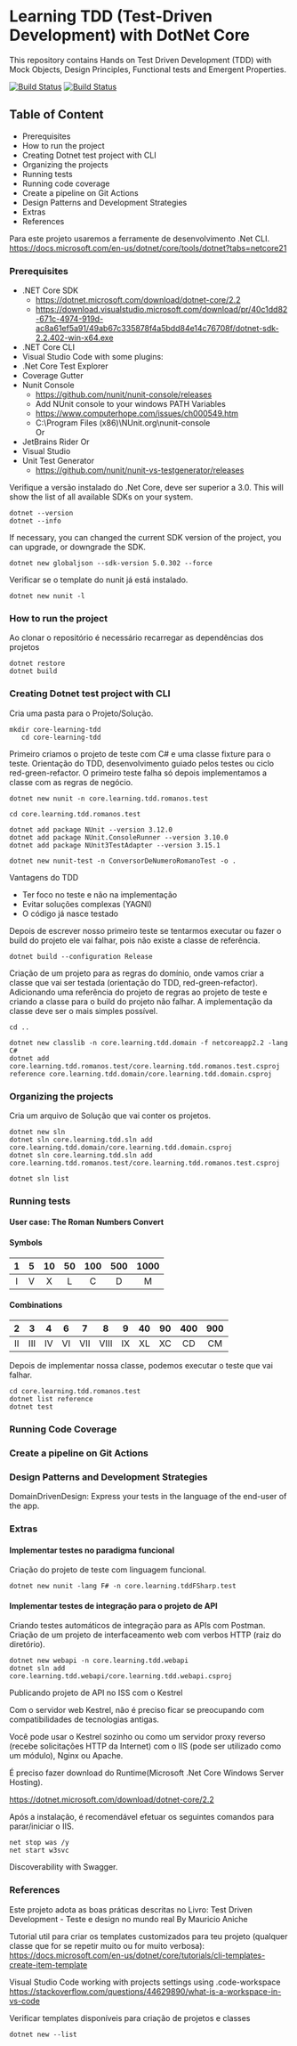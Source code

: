 # Learning TDD (Test-Driven Development) with DotNet Core
This repository contains Hands on Test Driven Development (TDD) with Mock Objects, Design Principles, Functional tests and Emergent Properties.

[![Build Status](https://rodrigolessa.visualstudio.com/core.learning.tdd/_apis/build/status/rodrigolessa.core.learning.tdd?branchName=master)](https://rodrigolessa.visualstudio.com/core.learning.tdd/_build?definitionId=2&_a=summary&view=runs) [![Build Status](https://travis-ci.org/rodrigolessa/core.learning.tdd.svg?branch=master)](https://travis-ci.org/rodrigolessa/core.learning.tdd)

## Table of Content
 - Prerequisites
 - How to run the project
 - Creating Dotnet test project with CLI
 - Organizing the projects
 - Running tests
 - Running code coverage
 - Create a pipeline on Git Actions
 - Design Patterns and Development Strategies
 - Extras
 - References

Para este projeto usaremos a ferramente de desenvolvimento .Net CLI.
https://docs.microsoft.com/en-us/dotnet/core/tools/dotnet?tabs=netcore21

### Prerequisites

 - .NET Core SDK
   - https://dotnet.microsoft.com/download/dotnet-core/2.2
   - https://download.visualstudio.microsoft.com/download/pr/40c1dd82-671c-4974-919d-ac8a61ef5a91/49ab67c335878f4a5bdd84e14c76708f/dotnet-sdk-2.2.402-win-x64.exe
 - .NET Core CLI
 - Visual Studio Code with some plugins:
  - .Net Core Test Explorer
  - Coverage Gutter
  - Nunit Console
    - https://github.com/nunit/nunit-console/releases
    - Add NUnit console to your windows PATH Variables 
    - https://www.computerhope.com/issues/ch000549.htm
    - C:\Program Files (x86)\NUnit.org\nunit-console\
 Or
 - JetBrains Rider
 Or
 - Visual Studio
  - Unit Test Generator
    - https://github.com/nunit/nunit-vs-testgenerator/releases

Verifique a versão instalado do .Net Core, deve ser superior a 3.0. This will show the list of all available SDKs on your system.
```shell
dotnet --version
dotnet --info
```

If necessary, you can changed the current SDK version of the project, you can upgrade, or downgrade the SDK.
```shell
dotnet new globaljson --sdk-version 5.0.302 --force
```

Verificar se o template do nunit já está instalado.
```shell
dotnet new nunit -l
```

### How to run the project

Ao clonar o repositório é necessário recarregar as dependências dos projetos
```shel
dotnet restore
dotnet build
```

### Creating Dotnet test project with CLI

Cria uma pasta para o Projeto/Solução.
```shell
mkdir core-learning-tdd
   cd core-learning-tdd
```

Primeiro criamos o projeto de teste com C# e uma classe fixture para o teste. Orientação do TDD, desenvolvimento guiado pelos testes ou ciclo red-green-refactor. O primeiro teste falha só depois implementamos a classe com as regras de negócio.
```shell
dotnet new nunit -n core.learning.tdd.romanos.test

cd core.learning.tdd.romanos.test

dotnet add package NUnit --version 3.12.0
dotnet add package NUnit.ConsoleRunner --version 3.10.0
dotnet add package NUnit3TestAdapter --version 3.15.1

dotnet new nunit-test -n ConversorDeNumeroRomanoTest -o .
```

Vantagens do TDD
 - Ter foco no teste e não na implementação
 - Evitar soluções complexas (YAGNI)
 - O código já nasce testado

Depois de escrever nosso primeiro teste se tentarmos executar ou fazer o build do projeto ele vai falhar, pois não existe a classe de referência.
```shell
dotnet build --configuration Release
```

Criação de um projeto para as regras do domínio, onde vamos criar a classe que vai ser testada (orientação do TDD, red-green-refactor). Adicionando uma referência do projeto de regras ao projeto de teste e criando a classe para o build do projeto não falhar. A implementação da classe deve ser o mais simples possível.
```shell
cd ..

dotnet new classlib -n core.learning.tdd.domain -f netcoreapp2.2 -lang C#
dotnet add core.learning.tdd.romanos.test/core.learning.tdd.romanos.test.csproj reference core.learning.tdd.domain/core.learning.tdd.domain.csproj
```

### Organizing the projects

Cria um arquivo de Solução que vai conter os projetos.
```shell
dotnet new sln
dotnet sln core.learning.tdd.sln add core.learning.tdd.domain/core.learning.tdd.domain.csproj
dotnet sln core.learning.tdd.sln add core.learning.tdd.romanos.test/core.learning.tdd.romanos.test.csproj

dotnet sln list
```

### Running tests

#### User case: The Roman Numbers Convert

#### Symbols

| 1 | 5 | 10 | 50 | 100 | 500 | 1000 |
|:-:|:-:|:--:|:--:|:---:|:---:|:----:|
| I | V | X  | L  | C   | D   | M    |

#### Combinations

| 2  | 3   | 4  | 6  | 7   | 8    | 9  | 40 | 90 | 400 | 900 |
|:--:|:---:|:--:|:--:|:---:|:----:|:--:|:--:|:--:|:---:|:---:|
| II | III | IV | VI | VII | VIII | IX | XL | XC | CD  | CM  |

Depois de implementar nossa classe, podemos executar o teste que vai falhar.
```shell
cd core.learning.tdd.romanos.test
dotnet list reference
dotnet test
```

### Running Code Coverage

### Create a pipeline on Git Actions

### Design Patterns and Development Strategies

DomainDrivenDesign: 
Express your tests in the language of the end-user of the app.

### Extras

#### Implementar testes no paradigma funcional

Criação do projeto de teste com linguagem funcional.
```shell
dotnet new nunit -lang F# -n core.learning.tddFSharp.test
```

#### Implementar testes de integração para o projeto de API

Criando testes automáticos de integração para as APIs com Postman.
Criação de um projeto de interfaceamento web com verbos HTTP (raiz do diretório).
```shell
dotnet new webapi -n core.learning.tdd.webapi
dotnet sln add core.learning.tdd.webapi/core.learning.tdd.webapi.csproj
```

Publicando projeto de API no ISS com o Kestrel

Com o servidor web Kestrel, não é preciso ficar se preocupando com compatibilidades de tecnologias antigas.

Você pode usar o Kestrel sozinho ou como um servidor proxy reverso (recebe solicitações HTTP da Internet) com o IIS (pode ser utilizado como um módulo), Nginx ou Apache.

É preciso fazer download do Runtime(Microsoft .Net Core Windows Server Hosting).

https://dotnet.microsoft.com/download/dotnet-core/2.2

Após a instalação, é recomendável efetuar os seguintes comandos para parar/iniciar o IIS.

```shell
net stop was /y
net start w3svc
```

Discoverability with Swagger.

### References

Este projeto adota as boas práticas descritas no Livro:
Test Driven Development - Teste e design no mundo real
By Mauricio Aniche

Tutorial util para criar os templates customizados para teu projeto (qualquer classe que for se repetir muito ou for muito verbosa):
https://docs.microsoft.com/en-us/dotnet/core/tutorials/cli-templates-create-item-template

Visual Studio Code working with projects settings using .code-workspace
https://stackoverflow.com/questions/44629890/what-is-a-workspace-in-vs-code

Verificar templates disponíveis para criação de projetos e classes
```shel
dotnet new --list
```
